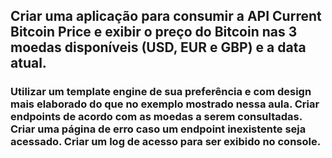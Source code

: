 ## Criar uma aplicação para consumir a API Current Bitcoin Price e exibir o preço do Bitcoin nas 3 moedas disponíveis (USD, EUR e GBP) e a data atual. 
### Utilizar um template engine de sua preferência e com design mais elaborado do que no exemplo mostrado nessa aula. Criar endpoints de acordo com as moedas a serem consultadas. Criar uma página de erro caso um endpoint inexistente seja acessado. Criar um log de acesso para ser exibido no console.
